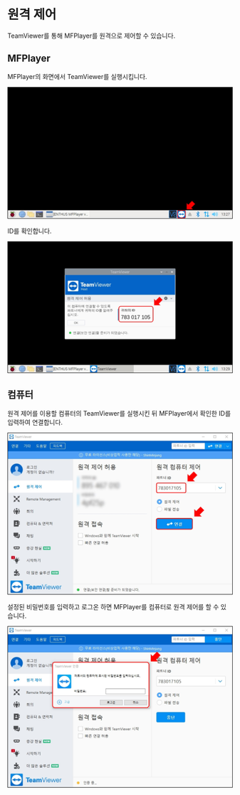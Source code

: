 # 원격 제어
TeamViewer를 통해 MFPlayer를 원격으로 제어할 수 있습니다.

## MFPlayer
MFPlayer의 화면에서 TeamViewer를 실행시킵니다.

<img src="./img/remote/MFPlayerTeamViewer.jpg" style="border: 1px solid"/>

ID를 확인합니다.

<img src="./img/remote/id.jpg" style="border: 1px solid"/>

## 컴퓨터

원격 제어를 이용할 컴퓨터의 TeamViewer를 실행시킨 뒤 MFPlayer에서 확인한 ID를 입력하여 연결합니다.

<img src="./img/remote/partnerId.jpg" style="border: 1px solid"/>

설정된 비밀번호를 입력하고 로그온 하면 MFPlayer를 컴퓨터로 원격 제어를 할 수 있습니다.

<img src="./img/remote/teamViewer.jpg" style="border: 1px solid"/>
